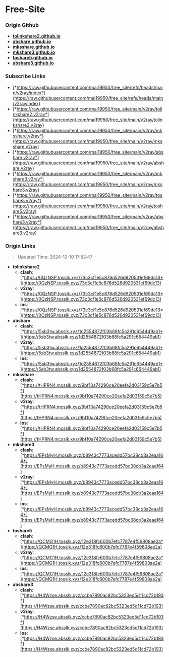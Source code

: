 # Free-Site

### Origin Github

- [**tolinkshare2.github.io**](https://github.com/tolinkshare2/tolinkshare2.github.io)
- [**abshare.github.io**](https://github.com/abshare/abshare.github.io)
- [**mksshare.github.io**](https://github.com/mksshare/mksshare.github.io)
- [**mkshare3.github.io**](https://github.com/mkshare3/mkshare3.github.io)
- [**toshare5.github.io**](https://github.com/toshare5/toshare5.github.io)
- [**abshare3.github.io**](https://github.com/abshare3/abshare3.github.io)

### Subscribe Links

- [*https://raw.githubusercontent.com/mai19950/free_site/refs/heads/main/v2ray/index*](https://raw.githubusercontent.com/mai19950/free_site/refs/heads/main/v2ray/index)
- [*https://raw.githubusercontent.com/mai19950/free_site/main/v2ray/tolinkshare2.v2ray*](https://raw.githubusercontent.com/mai19950/free_site/main/v2ray/tolinkshare2.v2ray)
- [*https://raw.githubusercontent.com/mai19950/free_site/main/v2ray/mksshare.v2ray*](https://raw.githubusercontent.com/mai19950/free_site/main/v2ray/mksshare.v2ray)
- [*https://raw.githubusercontent.com/mai19950/free_site/main/v2ray/abshare.v2ray*](https://raw.githubusercontent.com/mai19950/free_site/main/v2ray/abshare.v2ray)
- [*https://raw.githubusercontent.com/mai19950/free_site/main/v2ray/mkshare3.v2ray*](https://raw.githubusercontent.com/mai19950/free_site/main/v2ray/mkshare3.v2ray)
- [*https://raw.githubusercontent.com/mai19950/free_site/main/v2ray/toshare5.v2ray*](https://raw.githubusercontent.com/mai19950/free_site/main/v2ray/toshare5.v2ray)
- [*https://raw.githubusercontent.com/mai19950/free_site/main/v2ray/abshare3.v2ray*](https://raw.githubusercontent.com/mai19950/free_site/main/v2ray/abshare3.v2ray)

### Origin Links

> Updated Time: 2024-12-10 17:52:47

- **tolinkshare2**
  - **clash**: [*https://0QzNSP.tosslk.xyz/73c3cf1e5c876d526d920531ef69dc13*](https://0QzNSP.tosslk.xyz/73c3cf1e5c876d526d920531ef69dc13)
  - **v2ray**: [*https://0QzNSP.tosslk.xyz/73c3cf1e5c876d526d920531ef69dc13*](https://0QzNSP.tosslk.xyz/73c3cf1e5c876d526d920531ef69dc13)
  - **ios**: [*https://0QzNSP.tosslk.xyz/73c3cf1e5c876d526d920531ef69dc13*](https://0QzNSP.tosslk.xyz/73c3cf1e5c876d526d920531ef69dc13)
- **abshare**
  - **clash**: [*https://5sb3tw.absslk.xyz/1d2554872f03b68fc5a291c654449ab1*](https://5sb3tw.absslk.xyz/1d2554872f03b68fc5a291c654449ab1)
  - **v2ray**: [*https://5sb3tw.absslk.xyz/1d2554872f03b68fc5a291c654449ab1*](https://5sb3tw.absslk.xyz/1d2554872f03b68fc5a291c654449ab1)
  - **ios**: [*https://5sb3tw.absslk.xyz/1d2554872f03b68fc5a291c654449ab1*](https://5sb3tw.absslk.xyz/1d2554872f03b68fc5a291c654449ab1)
- **mksshare**
  - **clash**: [*https://tHPRN4.mcsslk.xyz/9bf10a74290ce20eefa2d03159c5e7b5*](https://tHPRN4.mcsslk.xyz/9bf10a74290ce20eefa2d03159c5e7b5)
  - **v2ray**: [*https://tHPRN4.mcsslk.xyz/9bf10a74290ce20eefa2d03159c5e7b5*](https://tHPRN4.mcsslk.xyz/9bf10a74290ce20eefa2d03159c5e7b5)
  - **ios**: [*https://tHPRN4.mcsslk.xyz/9bf10a74290ce20eefa2d03159c5e7b5*](https://tHPRN4.mcsslk.xyz/9bf10a74290ce20eefa2d03159c5e7b5)
- **mkshare3**
  - **clash**: [*https://EPsMyH.mcsslk.xyz/b8943c7773acedd57bc38cb3a2eaa164*](https://EPsMyH.mcsslk.xyz/b8943c7773acedd57bc38cb3a2eaa164)
  - **v2ray**: [*https://EPsMyH.mcsslk.xyz/b8943c7773acedd57bc38cb3a2eaa164*](https://EPsMyH.mcsslk.xyz/b8943c7773acedd57bc38cb3a2eaa164)
  - **ios**: [*https://EPsMyH.mcsslk.xyz/b8943c7773acedd57bc38cb3a2eaa164*](https://EPsMyH.mcsslk.xyz/b8943c7773acedd57bc38cb3a2eaa164)
- **toshare5**
  - **clash**: [*https://QCMG1H.tosslk.xyz/12e318fc600b7efc7787e4f59808ae2a*](https://QCMG1H.tosslk.xyz/12e318fc600b7efc7787e4f59808ae2a)
  - **v2ray**: [*https://QCMG1H.tosslk.xyz/12e318fc600b7efc7787e4f59808ae2a*](https://QCMG1H.tosslk.xyz/12e318fc600b7efc7787e4f59808ae2a)
  - **ios**: [*https://QCMG1H.tosslk.xyz/12e318fc600b7efc7787e4f59808ae2a*](https://QCMG1H.tosslk.xyz/12e318fc600b7efc7787e4f59808ae2a)
- **abshare3**
  - **clash**: [*https://H4Wzse.absslk.xyz/ccbe7890ac82bc5323ed5d11cd72b193*](https://H4Wzse.absslk.xyz/ccbe7890ac82bc5323ed5d11cd72b193)
  - **v2ray**: [*https://H4Wzse.absslk.xyz/ccbe7890ac82bc5323ed5d11cd72b193*](https://H4Wzse.absslk.xyz/ccbe7890ac82bc5323ed5d11cd72b193)
  - **ios**: [*https://H4Wzse.absslk.xyz/ccbe7890ac82bc5323ed5d11cd72b193*](https://H4Wzse.absslk.xyz/ccbe7890ac82bc5323ed5d11cd72b193)
